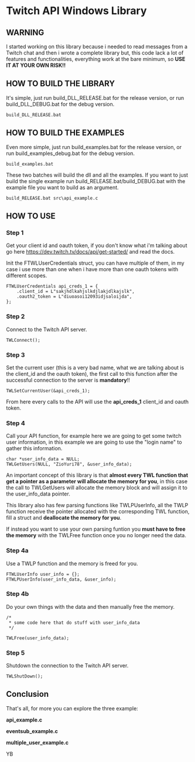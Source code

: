 # Twitch API Windows Library

## WARNING
I started working on this library because i needed to read messages from a Twitch chat and then
i wrote a complete library but, this code lack a lot of features and functionalities,
everything work at the bare minimum, so **USE IT AT YOUR OWN RISK!!**

## HOW TO BUILD THE LIBRARY
It's simple, just run build_DLL_RELEASE.bat for the release version, or
run build_DLL_DEBUG.bat for the debug version.

```
build_DLL_RELEASE.bat
```

## HOW TO BUILD THE EXAMPLES
Even more simple, just run build_examples.bat for the release version, or
run build_examples_debug.bat for the debug version.

```
build_examples.bat
```

These two batches will build the dll and all the examples.
If you want to just build the single example run build_RELEASE.bat/build_DEBUG.bat 
with the example file you want to build as an argument.

```
build_RELEASE.bat src\api_example.c
```

## HOW TO USE

### Step 1
Get your client id and oauth token, if you don't know what i'm talking about 
go here https://dev.twitch.tv/docs/api/get-started/ and read the docs.

Init the FTWLUserCredentials struct, you can have multiple of them,
in my case i use more than one when i have more than one oauth tokens with different scopes.
```
FTWLUserCredentials api_creds_1 = {
	.client_id = L"sakjhdlkahjslkdjlakjdlkajslk",
	.oauth2_token = L"diuoasoi12093idjsaloijda",
};
```

### Step 2
Connect to the Twitch API server.
```
TWLConnect();
```

### Step 3
Set the current user (this is a very bad name, what we are talking about is the client_id and the oauth token), 
the first call to this function after the successful connection to the server is **mandatory**!!

`TWLSetCurrentUser(&api_creds_1);`

From here every calls to the API will use the **api_creds_1** client_id and oauth token.

### Step 4
Call your API function, for example here we are going to get some twitch user information,
in this example we are going to use the "login name" to gather this information.
```
char *user_info_data = NULL;
TWLGetUsers(NULL, "ZioYuri78", &user_info_data);
```

An important concept of this library is that **almost every TWL function that get a pointer
as a parameter will allocate the memory for you**, in this case the call to TWLGetUsers
will allocate the memory block and will assign it to the user_info_data pointer.

This library also has few parsing functions like TWLPUserInfo, all the TWLP function
receive the pointer allocated with the corresponding TWL function, fill a struct and
**deallocate the memory for you**.

If instead you want to use your own parsing funtion you **must have to free the memory**
with the TWLFree function once you no longer need the data. 

### Step 4a
Use a TWLP function and the memory is freed for you.
```
FTWLUserInfo user_info = {};
FTWLPUserInfo(user_info_data, &user_info);
```

### Step 4b
Do your own things with the data and then manually free the memory.
```
/* 
 * some code here that do stuff with user_info_data
 */

TWLFree(user_info_data);
```

### Step 5
Shutdown the connection to the Twitch API server.
```
TWLShutDown();
```

## Conclusion
That's all, for more you can explore the three example:

**api_example.c**

**eventsub_example.c**

**multiple_user_example.c**

YB

    

